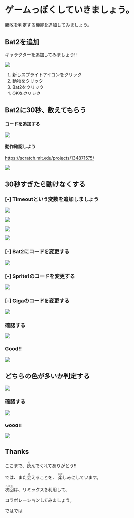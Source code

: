 #

# ゲームっぽくしていきましょう。
勝敗を判定する機能を追加してみましょう。



## Bat2を追加
キャラクターを追加してみましょう!!

![](v001.png)
1. 新しスプライトアイコンをクリック
2. 動物をクリック
3. Bat2をクリック
4. OKをクリック

## Bat2に30秒、数えてもらう
#### コードを追加する
![](v002.png)


#### 動作確認しよう
https://scratch.mit.edu/projects/134871575/

![](v003.png)


## 30秒すぎたら動けなくする
###  [-] Timeoutという変数を追加しましょう
![](v101.png)

![](v102.png)

![](v103.png)

![](v104.png)

### [-] Bat2にコードを変更する
![](v201.png)

### [-] Sprite1のコードを変更する
![](v202.png)

### [-] Gigaのコードを変更する
![](v203.png)

### 確認する
![](v204.png)

### Good!!
![](good.png)


## どちらの色が多いか判定する
![](v303.png)



### 確認する
![](v304.png)


### Good!!
![](good.png)


## Thanks
ここまで、<ruby>読<rt>よ</rt></ruby>んでくれてありがとう!!


では、また<ruby>会<rt>あ</rt></ruby>えることを、
<ruby>楽<rt>たの</rt></ruby>しみにしています。


<ruby>次回<rt>じかい</rt><ruby>は、リミックスを利用して、

コラボレーションしてみましょう。

ではでは










　
